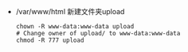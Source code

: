 * /var/www/html 新建文件夹upload

  ```
  chown -R www-data:www-data upload 
  # Change owner of upload/ to www-data:www-data
  chmod -R 777 upload
  ```

